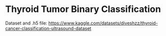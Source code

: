 # Thyroid Tumor Binary Classification
Dataset and .h5 file: https://www.kaggle.com/datasets/diveshzz/thyroid-cancer-classification-ultrasound-dataset
